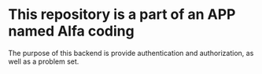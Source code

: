 # This repository is a part of an APP named Alfa coding 
The purpose of this backend is provide authentication and authorization, as 
well as a problem set.